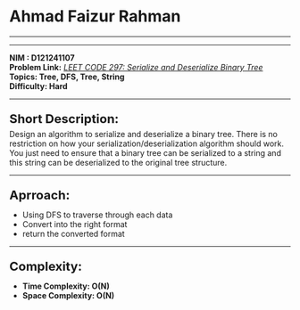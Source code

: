 

# Ahmad Faizur Rahman

***

***
**NIM : D121241107**  
**Problem Link:** *[LEET CODE 297: Serialize and Deserialize Binary Tree](https://leetcode.com/problems/serialize-and-deserialize-binary-tree/description/)*  
**Topics: Tree, DFS, Tree, String**  
**Difficulty: Hard**
***

<p style="font-size:22px; font-weight:bold; margin-bottom:6px;"> Short Description:</p>
Design an algorithm to serialize and deserialize a binary tree. There is no restriction on how your serialization/deserialization algorithm should work. You just need to ensure that a binary tree can be serialized to a string and this string can be deserialized to the original tree structure.


***
<p style="font-size:22px; font-weight:bold; margin-bottom:6px;"> Aprroach:</p>

* Using DFS to traverse through each data
* Convert into the right format
* return the converted format

***
<p style="font-size:22px; font-weight:bold; margin-bottom:6px;">Complexity:</p>

* **Time Complexity: O(N)**
* **Space Complexity: O(N)**


